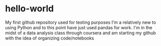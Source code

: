# hello-world
My first github repository used for testing purposes
I'm a relatively new to using Python and to this point have just used pandas for work. I'm in the midst of a data analysis class through coursera and am starting my github with the idea of organizing code/notebooks
